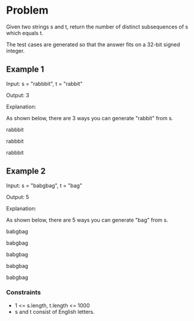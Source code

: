 # Problem

Given two strings s and t, return the number of distinct subsequences of s which equals t.

The test cases are generated so that the answer fits on a 32-bit signed integer.

## Example 1

Input: s = "rabbbit", t = "rabbit"

Output: 3

Explanation:

As shown below, there are 3 ways you can generate "rabbit" from s.

rabbbit

rabbbit

rabbbit

## Example 2

Input: s = "babgbag", t = "bag"

Output: 5

Explanation:

As shown below, there are 5 ways you can generate "bag" from s.

babgbag

babgbag

babgbag

babgbag

babgbag
 
### Constraints

- 1 <= s.length, t.length <= 1000
- s and t consist of English letters.
